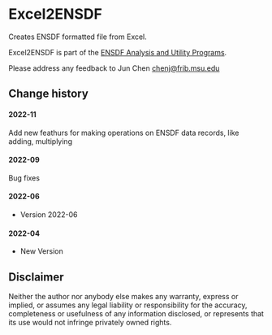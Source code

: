 # Excel2ENSDF  
Creates ENSDF formatted file from Excel. 

Excel2ENSDF  is part of the [ENSDF Analysis and Utility Programs](https://nds.iaea.org/public/ensdf_pgm/).

Please address any feedback to Jun Chen chenj@frib.msu.edu

## Change history

#### 2022-11
Add new feathurs for making operations on ENSDF data records, like adding, multiplying

#### 2022-09
Bug fixes

#### 2022-06
* Version 2022-06

#### 2022-04
* New Version

## Disclaimer

Neither the author nor anybody else makes any warranty, express or implied, or assumes any legal liability or responsibility for the accuracy, completeness or usefulness of any information disclosed, or represents that its use would not infringe privately owned rights.
